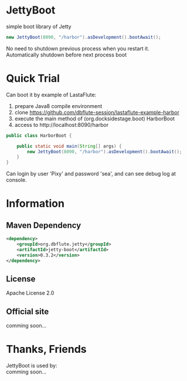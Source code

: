 # JettyBoot
simple boot library of Jetty

```java
new JettyBoot(8090, "/harbor").asDevelopment().bootAwait();
```

No need to shutdown previous process when you restart it.  
Automatically shutdown before next process boot

# Quick Trial
Can boot it by example of LastaFlute:

1. prepare Java8 compile environment
2. clone https://github.com/dbflute-session/lastaflute-example-harbor
3. execute the main method of (org.docksidestage.boot) HarborBoot
4. access to http://localhost:8090/harbor

```java
public class HarborBoot {

    public static void main(String[] args) {
        new JettyBoot(8090, "/harbor").asDevelopment().bootAwait();
    }
}
```

Can login by user 'Pixy' and password 'sea', and can see debug log at console.

# Information
## Maven Dependency
```xml
<dependency>
    <groupId>org.dbflute.jetty</groupId>
    <artifactId>jetty-boot</artifactId>
    <version>0.3.2</version>
</dependency>
```

## License
Apache License 2.0

## Official site
comming soon...

# Thanks, Friends
JettyBoot is used by:  
comming soon...
